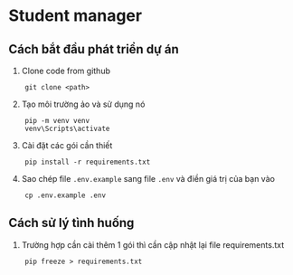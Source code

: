 # Student manager

## Cách bắt đầu phát triển dự án

1. Clone code from github

```command
    git clone <path>
```

2. Tạo môi trường ảo và sử dụng nó

```command
    pip -m venv venv
    venv\Scripts\activate
```

3. Cài đặt các gói cần thiết

```command
    pip install -r requirements.txt
```

4. Sao chép file `.env.example` sang file `.env` và điền giá trị của bạn vào

```command
    cp .env.example .env
```

## Cách sử lý tình huống

1. Trường hợp cần cài thêm 1 gói thì cần cập nhật lại file requirements.txt

```command
    pip freeze > requirements.txt
```
